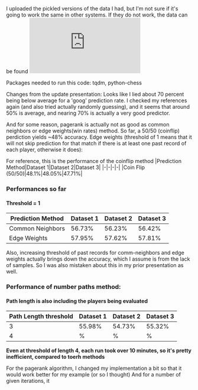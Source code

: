 I uploaded the pickled versions of the data I had, but I'm not sure if it's going to work the same in other systems.
If they do not work, the data can be found ![here](https://www.ficsgames.org/download.html)

Packages needed to run this code:
tqdm, python-chess

Changes from the update presentation:
Looks like I lied about 70 percent being below average for a 'goog' prediction rate. I checked my references again (and also tried actually randomly guessing), and it seems that around 50% is average, and nearing 70% is actually a very good predictor.

And for some reason, pagerank is actually not as good as common neighbors or edge weights(win rates) method. 
So far, a 50/50 (coinflip) perdiction yields ~48% accuracy.
Edge weights (threshold of 1 means that it will not skip prediction for that match if there is at least one past record of each player, otherwise it does):

For reference, this is the performance of the coinflip method
|Prediction Method|Dataset 1|Dataset 2|Dataset 3|
|-|-|-|-|
|Coin Flip (50/50)|48.1%|48.05%|47.71%|

### Performances so far
#### Threshold = 1
|Prediction Method|Dataset 1|Dataset 2|Dataset 3|
|-|-|-|-|
|Common Neighbors|56.73%|56.23%|56.42%|
|Edge Weights|57.95%|57.62%|57.81%|

Also, increasing threshold of past records for comm-neighbors and edge weights actually brings down the accuracy, which I assume is from the lack of samples. So I was also mistaken about this in my prior presentation as well.

### Performance of number paths method:
#### Path length is also including the players being evaluated
|Path Length threshold|Dataset 1|Dataset 2|Dataset 3|
|-|-|-|-|
|3|55.98%|54.73%|55.32%|
|4|%|%|%|

**Even at threshold of length 4, each run took over 10 minutes, so it's pretty inefficient, compared to toerh methods**

For the pagerank algorithm, I changed my implementation a bit so that it would work better for my example (or so I thought)
And for a number of given iterations, it 

 
